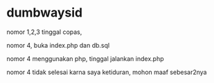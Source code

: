 # dumbwaysid
nomor 1,2,3 tinggal copas,

nomor 4, buka index.php dan db.sql

nomor 4 menggunakan php, tinggal jalankan index.php

nomor 4 tidak selesai karna saya ketiduran, mohon maaf sebesar2nya
